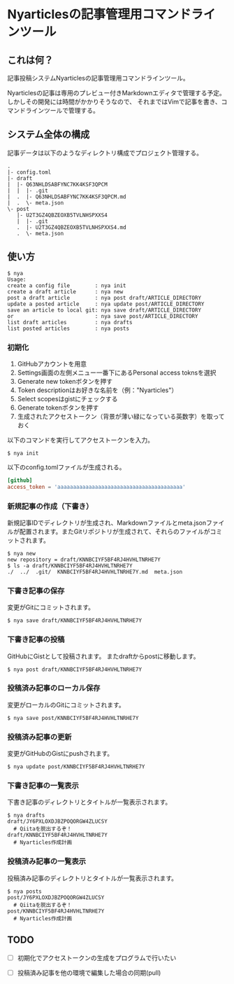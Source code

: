 # Nyarticlesの記事管理用コマンドラインツール

## これは何？

記事投稿システムNyarticlesの記事管理用コマンドラインツール。

Nyarticlesの記事は専用のプレビュー付きMarkdownエディタで管理する予定。
しかしその開発には時間がかかりそうなので、
それまではVimで記事を書き、コマンドラインツールで管理する。

## システム全体の構成

記事データは以下のようなディレクトリ構成でプロジェクト管理する。

```
.
|- config.toml
|- draft
|  |- Q63NHLDSABFYNC7KK4KSF3QPCM
|  |  |- .git
|  .  |- Q63NHLDSABFYNC7KK4KSF3QPCM.md
|  .  \- meta.json
\- post
   |- U2T3GZ4QBZEOXB5TVLNHSPXXS4
   |  |- .git
   .  |- U2T3GZ4QBZEOXB5TVLNHSPXXS4.md
   .  \- meta.json
```

## 使い方

```
$ nya
Usage:
create a config file        : nya init
create a draft article      : nya new
post a draft article        : nya post draft/ARTICLE_DIRECTORY
update a posted article     : nya update post/ARTICLE_DIRECTORY
save an article to local git: nya save draft/ARTICLE_DIRECTORY
or                          : nya save post/ARTICLE_DIRECTORY
list draft articles         : nya drafts
list posted articles        : nya posts
```

### 初期化

 1. GitHubアカウントを用意
 1. Settings画面の左側メニュー一番下にあるPersonal access toknsを選択
 1. Generate new tokenボタンを押す
 1. Token descriptionはお好きな名前を（例："Nyarticles"）
 1. Select scopesはgistにチェックする
 1. Generate tokenボタンを押す
 1. 生成されたアクセストークン（背景が薄い緑になっている英数字）を取っておく

以下のコマンドを実行してアクセストークンを入力。

```
$ nya init
```

以下のconfig.tomlファイルが生成される。

```toml
[github]
access_token = 'aaaaaaaaaaaaaaaaaaaaaaaaaaaaaaaaaaaaaaaa'
```

### 新規記事の作成（下書き）

新規記事IDでディレクトリが生成され、Markdownファイルとmeta.jsonファイルが配置されます。またGitリポジトリが生成されて、それらのファイルがコミットされます。

```
$ nya new
new repository = draft/KNNBCIYF5BF4RJ4HVHLTNRHE7Y
$ ls -a draft/KNNBCIYF5BF4RJ4HVHLTNRHE7Y
./  ../  .git/  KNNBCIYF5BF4RJ4HVHLTNRHE7Y.md  meta.json
```

### 下書き記事の保存

変更がGitにコミットされます。

```
$ nya save draft/KNNBCIYF5BF4RJ4HVHLTNRHE7Y
```

### 下書き記事の投稿

GitHubにGistとして投稿されます。
またdraftからpostに移動します。

```
$ nya post draft/KNNBCIYF5BF4RJ4HVHLTNRHE7Y
```

### 投稿済み記事のローカル保存

変更がローカルのGitにコミットされます。

```
$ nya save post/KNNBCIYF5BF4RJ4HVHLTNRHE7Y
```

### 投稿済み記事の更新

変更がGitHubのGistにpushされます。

```
$ nya update post/KNNBCIYF5BF4RJ4HVHLTNRHE7Y
```

### 下書き記事の一覧表示

下書き記事のディレクトリとタイトルが一覧表示されます。

```
$ nya drafts
draft/JY6PXLOXDJBZPOQORGW4ZLUCSY
  # Qiitaを脱出するぞ！
draft/KNNBCIYF5BF4RJ4HVHLTNRHE7Y
  # Nyarticles作成計画
```

### 投稿済み記事の一覧表示

投稿済み記事のディレクトリとタイトルが一覧表示されます。

```
$ nya posts
post/JY6PXLOXDJBZPOQORGW4ZLUCSY
  # Qiitaを脱出するぞ！
post/KNNBCIYF5BF4RJ4HVHLTNRHE7Y
  # Nyarticles作成計画
```

## TODO

 - [ ] 初期化でアクセストークンの生成をプログラムで行いたい
 - [ ] 投稿済み記事を他の環境で編集した場合の同期(pull)


